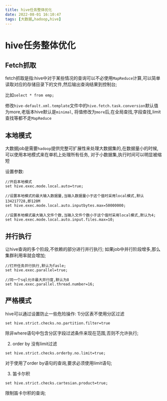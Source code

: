 ```yaml
---
title: hive任务整体优化
date: 2022-08-01 16:10:47
tags: [大数据,hadoop,hive]
---
```

# hive任务整体优化

## Fetch抓取
fetch抓取是指:hive中对于某些情况的查询可以不必使用`MapReduce`计算,可以简单读取对应的存储目录下的文件,然后输出查询结果到控制台;

比如`select * from emp;`


修改`hive-default.xml.template`文件中的`hive.fetch.task.conversion`默认值为more,老版本hive默认是`minimal`,
将值修改为`more`后,在全局查找,字段查找,limit查找等都不走`MapReduce`

<!--more-->

## 本地模式
大数据job是需要`hadoop`提供完整可扩展性来处理大数据集的,在数据量小的时候,可以使用本地模式来在单机上处理所有任务,
对于小数据集,执行时间可以明显被缩短

设置参数:
```
//开启本地模式
set hive.exec.mode.local.auto=true;

//设置本地模式的最大输入数据量,当输入数据量小于这个值时采用local模式,默认134217728,即128M
set hive.exec.mode.local.auto.inputbytes.max=50000000;

//设置本地模式最大输入文件个数,当输入文件个数小于这个值时采用local模式,默认为4;
set hive.exec.mode.local.auto.input.files.max=10;

````

## 并行执行
让hive查询的多个阶段,不依赖的部分进行并行执行;
如果job中并行阶段增多,那么集群利用率就会增加;
```
//打开任务并行执行,默认为fasle;
set hive.exec.parallel=true;

//同一个sql允许最大并行度,默认为8
set hive.exec.parallel.thread.number=16;

```

## 严格模式
hive可以通过设置防止一些危险操作:
1)分区表不使用分区过滤
```
set hive.strict.checks.no.partition.filter=true
```
除非where语句中包含分区字段过滤条件来现在范围,否则不允许执行;

2) order by 没有limit过滤
```
set hive.strict.checks.orderby.no.limit=true;
```
对于使用了order by语句的查询,要求必须使用limit语句;

3) 笛卡尔积
```
set hive.strict.checks.cartesian.product=true;
```
限制笛卡尔积的查询;


